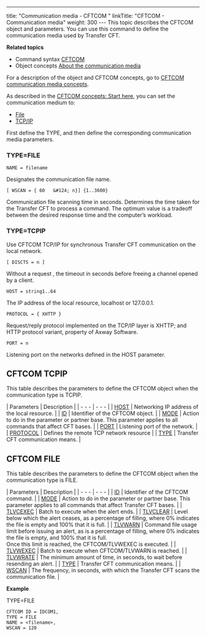 ---
title: "Communication media - CFTCOM  "
linkTitle: "CFTCOM - Communication media"
weight: 300
--- This topic describes the CFTCOM object and parameters. You can use this
command to define the communication media used by Transfer CFT.

****Related
topics****

- Command syntax
    [CFTCOM](../../../command_summary#CFTCOM)
- Object concepts
    [About the
    communication media](../../../../admin_intro/admin_config_commands/communication_media_concepts)

For a description of the object and CFTCOM concepts, go to [CFTCOM
communication media concepts](../../../../admin_intro/admin_config_commands/communication_media_concepts).

As described in the [CFTCOM
concepts: Start here](../../../../admin_intro/admin_config_commands/communication_media_concepts), you can set the communication medium to:

- [File](#TYPE=FILE)
- [TCP/IP](#TYPE=TCPIP)

First define the TYPE, and then define the corresponding communication media parameters.

<span id="TYPE=FILE"></span>

### TYPE=FILE

`NAME = filename`

Designates the communication file name.  

`[ WSCAN = { 60   &#124; n}] {1..3600}`

Communication file scanning time in seconds. Determines the time taken for the Transfer CFT
to process a command. The optimum value is a tradeoff between the desired
response time and the computer’s workload.

<span id="TYPE=TCPIP"></span>

### TYPE=TCPIP

Use CFTCOM TCP/IP for synchronous Transfer CFT communication on the local network.

`[ DISCTS = n ]`

Without a request , the timeout in seconds before
freeing a channel opened by a client.

`HOST = string1..64`

The IP address of the local resource, localhost or 127.0.0.1.

`PROTOCOL = { XHTTP }`

Request/reply protocol implemented on the TCP/IP layer is XHTTP; and HTTP protocol
variant, property of Axway Software.

`PORT = n`

Listening port on the networks defined in the HOST
parameter.

<span id="Defining_CFTCOM_TCPIP"></span>

## CFTCOM TCPIP

This table describes the parameters to define the CFTCOM object when the communication
type is TCPIP.

| Parameters  | Description  |
| - - - | - - - |
| [HOST](../../../command_summary/parameter_intro/host) | Networking IP address of the local resource. |
| [ID](../../../command_summary/parameter_intro/id)  | Identifier of the CFTCOM object. |
| [MODE](../../../command_summary/parameter_intro/mode) | Action to do in the parameter or partner base. This parameter applies to all commands that affect CFT bases. |
| [PORT](../../../command_summary/parameter_intro/port) | Listening port of the network. |
| [PROTOCOL](../../../command_summary/parameter_intro/protocol) | Defines the remote TCP network resource |
| [TYPE](../../../command_summary/parameter_intro/type) | Transfer CFT communication means. |

<span id="Defining_CFTCOM_FILE"></span>

## CFTCOM FILE

This table describes the parameters to define the CFTCOM object when the communication
type is FILE.

| Parameters  | Description  |
| - - - | - - - |
| [ID](../../../command_summary/parameter_intro/id)  | Identifier of the CFTCOM command. |
| [MODE](../../../command_summary/parameter_intro/mode) | Action to do in the parameter or partner base. This parameter applies to all commands that affect Transfer CFT bases. |
| [TLVCEXEC](../../../command_summary/parameter_intro/tlvcexec)  | Batch to execute when the alert ends.  |
| [TLVCLEAR](../../../command_summary/parameter_intro/tlvclear)  | Level below which the alert ceases, as a percentage of filling, where 0% indicates the file is empty and 100% that it is full. |
| [TLVWARN](../../../command_summary/parameter_intro/tlvwarn)  | Command file usage limit before issuing an alert, as is a percentage of filling, where 0% indicates the file is empty, and 100% that it is full.<br/> Once this limit is reached, the CFTCOM/TLVWEXEC is executed. |
| [TLVWEXEC](../../../command_summary/parameter_intro/tlvwexec)  | Batch to execute when CFTCOM/TLVWARN is reached.  |
| [TLVWRATE](../../../command_summary/parameter_intro/tlvwrate)  | The minimum amount of time, in seconds, to wait before resending an alert.  |
| [TYPE](../../../command_summary/parameter_intro/type)  | Transfer CFT communication means. |
| [WSCAN](../../../command_summary/parameter_intro/wscan) | The frequency, in seconds, with which the Transfer CFT scans the communication file. |

****Example****

TYPE=FILE

```
CFTCOM ID = IDCOM1,
TYPE = FILE
NAME = <filename>,
WSCAN = 120
```
